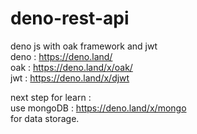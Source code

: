 # deno-rest-api
deno js with oak framework and jwt <br/>
deno  : https://deno.land/ <br/>
oak   : https://deno.land/x/oak/ <br/>
jwt   : https://deno.land/x/djwt

next step for learn :<br/>
use mongoDB  : https://deno.land/x/mongo <br/>
for data storage.
